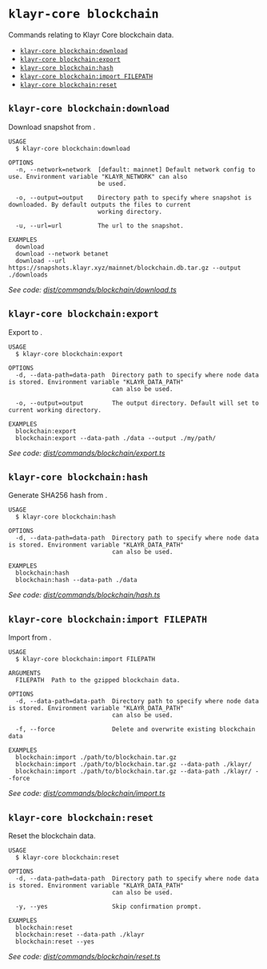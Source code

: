 `klayr-core blockchain`
=======================

Commands relating to Klayr Core blockchain data.

* [`klayr-core blockchain:download`](#klayr-core-blockchaindownload)
* [`klayr-core blockchain:export`](#klayr-core-blockchainexport)
* [`klayr-core blockchain:hash`](#klayr-core-blockchainhash)
* [`klayr-core blockchain:import FILEPATH`](#klayr-core-blockchainimport-filepath)
* [`klayr-core blockchain:reset`](#klayr-core-blockchainreset)

## `klayr-core blockchain:download`

Download snapshot from <URL>.

```
USAGE
  $ klayr-core blockchain:download

OPTIONS
  -n, --network=network  [default: mainnet] Default network config to use. Environment variable "KLAYR_NETWORK" can also
                         be used.

  -o, --output=output    Directory path to specify where snapshot is downloaded. By default outputs the files to current
                         working directory.

  -u, --url=url          The url to the snapshot.

EXAMPLES
  download
  download --network betanet
  download --url https://snapshots.klayr.xyz/mainnet/blockchain.db.tar.gz --output ./downloads
```

_See code: [dist/commands/blockchain/download.ts](https://github.com/klayrhq/klayr-core/blob/v4.0.3-alpha.0/dist/commands/blockchain/download.ts)_

## `klayr-core blockchain:export`

Export to <FILE>.

```
USAGE
  $ klayr-core blockchain:export

OPTIONS
  -d, --data-path=data-path  Directory path to specify where node data is stored. Environment variable "KLAYR_DATA_PATH"
                             can also be used.

  -o, --output=output        The output directory. Default will set to current working directory.

EXAMPLES
  blockchain:export
  blockchain:export --data-path ./data --output ./my/path/
```

_See code: [dist/commands/blockchain/export.ts](https://github.com/klayrhq/klayr-core/blob/v4.0.3-alpha.0/dist/commands/blockchain/export.ts)_

## `klayr-core blockchain:hash`

Generate SHA256 hash from <PATH>.

```
USAGE
  $ klayr-core blockchain:hash

OPTIONS
  -d, --data-path=data-path  Directory path to specify where node data is stored. Environment variable "KLAYR_DATA_PATH"
                             can also be used.

EXAMPLES
  blockchain:hash
  blockchain:hash --data-path ./data
```

_See code: [dist/commands/blockchain/hash.ts](https://github.com/klayrhq/klayr-core/blob/v4.0.3-alpha.0/dist/commands/blockchain/hash.ts)_

## `klayr-core blockchain:import FILEPATH`

Import from <FILE>.

```
USAGE
  $ klayr-core blockchain:import FILEPATH

ARGUMENTS
  FILEPATH  Path to the gzipped blockchain data.

OPTIONS
  -d, --data-path=data-path  Directory path to specify where node data is stored. Environment variable "KLAYR_DATA_PATH"
                             can also be used.

  -f, --force                Delete and overwrite existing blockchain data

EXAMPLES
  blockchain:import ./path/to/blockchain.tar.gz
  blockchain:import ./path/to/blockchain.tar.gz --data-path ./klayr/
  blockchain:import ./path/to/blockchain.tar.gz --data-path ./klayr/ --force
```

_See code: [dist/commands/blockchain/import.ts](https://github.com/klayrhq/klayr-core/blob/v4.0.3-alpha.0/dist/commands/blockchain/import.ts)_

## `klayr-core blockchain:reset`

Reset the blockchain data.

```
USAGE
  $ klayr-core blockchain:reset

OPTIONS
  -d, --data-path=data-path  Directory path to specify where node data is stored. Environment variable "KLAYR_DATA_PATH"
                             can also be used.

  -y, --yes                  Skip confirmation prompt.

EXAMPLES
  blockchain:reset
  blockchain:reset --data-path ./klayr
  blockchain:reset --yes
```

_See code: [dist/commands/blockchain/reset.ts](https://github.com/klayrhq/klayr-core/blob/v4.0.3-alpha.0/dist/commands/blockchain/reset.ts)_
